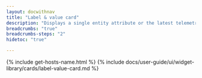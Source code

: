 ```yaml
---
layout: docwithnav
title: "Label & value card"
description: "Displays a single entity attribute or the latest telemetry with optional label and icon."
breadcrumbs: "true"
breadcrumbs-steps: "2"
hidetoc: "true"

---
```

{% include get-hosts-name.html %}
{% include docs/user-guide/ui/widget-library/cards/label-value-card.md %}
